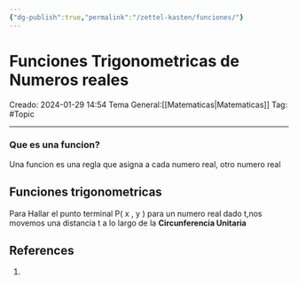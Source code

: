 ```yaml
---
{"dg-publish":true,"permalink":"/zettel-kasten/funciones/"}
---
```



# Funciones Trigonometricas de Numeros reales
Creado: 2024-01-29 14:54
Tema General:[[Matematicas\|Matematicas]]
Tag: #Topic


___
### Que es una funcion?

 Una funcion es una regla que asigna a cada numero real, otro numero real


## Funciones trigonometricas


<style> .container {font-family: sans-serif; text-align: center;} .button-wrapper button {z-index: 1;height: 40px; width: 100px; margin: 10px;padding: 5px;} .excalidraw .App-menu_top .buttonList { display: flex;} .excalidraw-wrapper { height: 800px; margin: 50px; position: relative;} :root[dir="ltr"] .excalidraw .layer-ui__wrapper .zen-mode-transition.App-menu_bottom--transition-left {transform: none;} </style><script src="https://cdn.jsdelivr.net/npm/react@17/umd/react.production.min.js"></script><script src="https://cdn.jsdelivr.net/npm/react-dom@17/umd/react-dom.production.min.js"></script><script type="text/javascript" src="https://cdn.jsdelivr.net/npm/@excalidraw/excalidraw@0/dist/excalidraw.production.min.js"></script><div id="Dibujo_Plano_Cartesianoexcalidraw.md1"></div><script>(function(){const InitialData={"type":"excalidraw","version":2,"source":"https://github.com/zsviczian/obsidian-excalidraw-plugin/releases/tag/1.9.24","elements":[{"type":"line","version":96,"versionNonce":222935666,"isDeleted":false,"id":"hQ-iH6MQ6k-PFwEZC4Xjh","fillStyle":"hachure","strokeWidth":1,"strokeStyle":"solid","roughness":1,"opacity":100,"angle":0,"x":-3.7370872497558594,"y":-188.65048217773438,"strokeColor":"#1e1e1e","backgroundColor":"transparent","width":2.19085693359375,"height":425.0327453613281,"seed":309581554,"groupIds":[],"frameId":null,"roundness":{"type":2},"boundElements":[],"updated":1706558292602,"link":null,"locked":false,"startBinding":null,"endBinding":null,"lastCommittedPoint":null,"startArrowhead":null,"endArrowhead":null,"points":[[0,0],[2.19085693359375,425.0327453613281]]},{"type":"line","version":121,"versionNonce":286973358,"isDeleted":false,"id":"6o_WyrWUwCzXMyQNx8g36","fillStyle":"hachure","strokeWidth":1,"strokeStyle":"solid","roughness":1,"opacity":100,"angle":0,"x":-216.9837303161621,"y":23.13555908203125,"strokeColor":"#1e1e1e","backgroundColor":"transparent","width":441.0992431640625,"height":2.190887451171875,"seed":287542318,"groupIds":[],"frameId":null,"roundness":{"type":2},"boundElements":[],"updated":1706558292602,"link":null,"locked":false,"startBinding":null,"endBinding":null,"lastCommittedPoint":null,"startArrowhead":null,"endArrowhead":null,"points":[[0,0],[441.0992431640625,2.190887451171875]]},{"type":"ellipse","version":163,"versionNonce":1699905198,"isDeleted":false,"id":"nAAZr0stSxpAcgJP0Dvyd","fillStyle":"hachure","strokeWidth":1,"strokeStyle":"solid","roughness":1,"opacity":100,"angle":0,"x":-127.15725326538086,"y":-112.69964599609375,"strokeColor":"#1e1e1e","backgroundColor":"transparent","width":257.064453125,"height":267.28863525390625,"seed":888096242,"groupIds":[],"frameId":null,"roundness":{"type":2},"boundElements":[],"updated":1706558297317,"link":null,"locked":false},{"type":"freedraw","version":45,"versionNonce":2094489134,"isDeleted":false,"id":"1d9Jg3kHmDn0g92foG3H0","fillStyle":"hachure","strokeWidth":0.5,"strokeStyle":"solid","roughness":1,"opacity":100,"angle":0,"x":129.90719985961914,"y":19.48406982421875,"strokeColor":"#1e1e1e","backgroundColor":"transparent","width":4.38177490234375,"height":17.527130126953125,"seed":1314186930,"groupIds":[],"frameId":null,"roundness":null,"boundElements":[],"updated":1706558301846,"link":null,"locked":false,"points":[[0,0],[0,2.190887451171875],[-0.73028564453125,2.92120361328125],[-1.4605712890625,4.381805419921875],[-1.4605712890625,5.842376708984375],[-1.4605712890625,7.302978515625],[-1.4605712890625,9.493865966796875],[-1.4605712890625,10.9544677734375],[-1.4605712890625,11.68475341796875],[-1.4605712890625,12.415069580078125],[-1.4605712890625,13.145355224609375],[-1.4605712890625,13.875640869140625],[-0.73028564453125,13.145355224609375],[-0.73028564453125,11.68475341796875],[-0.73028564453125,10.224151611328125],[0,8.03326416015625],[0.73028564453125,5.112091064453125],[0.73028564453125,4.381805419921875],[0.73028564453125,2.92120361328125],[0.73028564453125,2.190887451171875],[0.73028564453125,0.730316162109375],[0.73028564453125,0],[0.73028564453125,-0.73028564453125],[0.73028564453125,0],[0.73028564453125,2.190887451171875],[0.73028564453125,3.6514892578125],[0.73028564453125,6.57269287109375],[0.73028564453125,9.493865966796875],[0.73028564453125,10.9544677734375],[0.73028564453125,12.415069580078125],[0.73028564453125,14.60595703125],[0.73028564453125,16.0665283203125],[0.73028564453125,16.796844482421875],[1.46063232421875,16.796844482421875],[2.19091796875,14.60595703125],[2.19091796875,12.415069580078125],[2.92120361328125,10.224151611328125],[2.92120361328125,8.03326416015625],[2.92120361328125,4.381805419921875],[2.92120361328125,2.190887451171875],[2.92120361328125,0.730316162109375],[2.92120361328125,0],[0,0]],"lastCommittedPoint":null,"simulatePressure":true,"pressures":[]},{"type":"freedraw","version":34,"versionNonce":883946158,"isDeleted":false,"id":"m18o8DD_yCeYz9Cu3o0oX","fillStyle":"hachure","strokeWidth":0.5,"strokeStyle":"solid","roughness":1,"opacity":100,"angle":0,"x":-13.23092269897461,"y":-115.62081909179688,"strokeColor":"#1e1e1e","backgroundColor":"transparent","width":17.527099609375,"height":4.381805419921875,"seed":938745202,"groupIds":[],"frameId":null,"roundness":null,"boundElements":[],"updated":1706558302864,"link":null,"locked":false,"points":[[0,0],[0,0.730316162109375],[0.73028564453125,0.730316162109375],[2.19085693359375,0.730316162109375],[3.6514892578125,0.730316162109375],[4.38177490234375,0.730316162109375],[6.5726318359375,1.460601806640625],[9.49383544921875,1.460601806640625],[11.6846923828125,1.460601806640625],[13.8756103515625,2.190887451171875],[16.0665283203125,2.190887451171875],[16.79681396484375,2.190887451171875],[17.527099609375,2.92120361328125],[16.0665283203125,3.6514892578125],[14.60595703125,3.6514892578125],[13.14532470703125,3.6514892578125],[10.9544677734375,4.381805419921875],[9.49383544921875,4.381805419921875],[5.84234619140625,4.381805419921875],[5.112060546875,4.381805419921875],[3.6514892578125,4.381805419921875],[2.921142578125,4.381805419921875],[1.4605712890625,4.381805419921875],[2.19085693359375,3.6514892578125],[3.6514892578125,3.6514892578125],[6.5726318359375,3.6514892578125],[9.49383544921875,3.6514892578125],[10.22412109375,3.6514892578125],[13.8756103515625,3.6514892578125],[15.336181640625,3.6514892578125],[16.0665283203125,3.6514892578125],[16.79681396484375,3.6514892578125],[16.79681396484375,3.6514892578125]],"lastCommittedPoint":null,"simulatePressure":true,"pressures":[]},{"type":"freedraw","version":39,"versionNonce":2133797486,"isDeleted":false,"id":"DVruZyKOeeRo9rO2HP62z","fillStyle":"hachure","strokeWidth":0.5,"strokeStyle":"solid","roughness":1,"opacity":100,"angle":0,"x":-128.61782455444336,"y":18.02349853515625,"strokeColor":"#1e1e1e","backgroundColor":"transparent","width":5.112060546875,"height":16.79681396484375,"seed":546480370,"groupIds":[],"frameId":null,"roundness":null,"boundElements":[],"updated":1706558304207,"link":null,"locked":false,"points":[[0,0],[0,1.4605712890625],[0,2.190887451171875],[0,5.112060546875],[0,5.842376708984375],[0,7.302947998046875],[0,8.7635498046875],[0,10.954437255859375],[0,12.4150390625],[0,13.14532470703125],[0,13.875640869140625],[0,12.4150390625],[0.73028564453125,10.954437255859375],[0.73028564453125,9.49383544921875],[0.73028564453125,8.03326416015625],[0.73028564453125,2.921173095703125],[0.73028564453125,2.190887451171875],[0.73028564453125,-0.730316162109375],[0.73028564453125,-1.460601806640625],[0.73028564453125,-2.190887451171875],[0.73028564453125,-1.460601806640625],[0.73028564453125,0.73028564453125],[0.73028564453125,3.651458740234375],[1.4605712890625,7.302947998046875],[2.19091796875,10.224151611328125],[2.19091796875,11.684722900390625],[4.38177490234375,14.605926513671875],[5.112060546875,13.875640869140625],[5.112060546875,12.4150390625],[5.112060546875,10.224151611328125],[5.112060546875,6.572662353515625],[5.112060546875,2.921173095703125],[5.112060546875,2.190887451171875],[5.112060546875,-0.730316162109375],[5.112060546875,-1.460601806640625],[5.112060546875,-2.190887451171875],[0,0]],"lastCommittedPoint":null,"simulatePressure":true,"pressures":[]},{"type":"freedraw","version":39,"versionNonce":1354734126,"isDeleted":false,"id":"D0wz6ejQ90JsRjs4EYYIi","fillStyle":"hachure","strokeWidth":0.5,"strokeStyle":"solid","roughness":1,"opacity":100,"angle":0,"x":-11.77035140991211,"y":154.5889892578125,"strokeColor":"#1e1e1e","backgroundColor":"transparent","width":14.60595703125,"height":3.65142822265625,"seed":1332034866,"groupIds":[],"frameId":null,"roundness":null,"boundElements":[],"updated":1706558305242,"link":null,"locked":false,"points":[[0,0],[1.4605712890625,0],[2.92120361328125,0],[3.6514892578125,0],[4.38177490234375,0],[5.112060546875,0],[5.8424072265625,0],[8.03326416015625,0],[10.22412109375,-0.73028564453125],[11.68475341796875,-0.73028564453125],[13.1453857421875,-0.73028564453125],[13.8756103515625,-0.73028564453125],[13.1453857421875,-0.73028564453125],[10.9544677734375,-0.73028564453125],[8.7635498046875,-0.73028564453125],[7.302978515625,-0.73028564453125],[5.8424072265625,-0.73028564453125],[4.38177490234375,-0.73028564453125],[3.6514892578125,-0.73028564453125],[2.92120361328125,-0.73028564453125],[2.92120361328125,0],[4.38177490234375,0],[6.57269287109375,0],[8.03326416015625,0],[9.493896484375,0],[11.68475341796875,0],[12.4150390625,0],[13.8756103515625,0],[14.60595703125,0],[14.60595703125,0.73028564453125],[13.1453857421875,0.73028564453125],[12.4150390625,0.73028564453125],[10.9544677734375,0.73028564453125],[8.7635498046875,1.46063232421875],[8.03326416015625,2.19085693359375],[7.302978515625,2.921142578125],[0,0]],"lastCommittedPoint":null,"simulatePressure":true,"pressures":[]},{"type":"freedraw","version":30,"versionNonce":569406894,"isDeleted":false,"id":"JRoP5a6BVHwepBjaulqxH","fillStyle":"hachure","strokeWidth":0.5,"strokeStyle":"solid","roughness":1,"opacity":100,"angle":0,"x":135.74960708618164,"y":42.123291015625,"strokeColor":"#1e1e1e","backgroundColor":"transparent","width":7.30291748046875,"height":16.79681396484375,"seed":384639346,"groupIds":[],"frameId":null,"roundness":null,"boundElements":[],"updated":1706558306477,"link":null,"locked":false,"points":[[0,0],[0,0.73028564453125],[0,1.4605712890625],[0,2.190887451171875],[0.73028564453125,2.190887451171875],[1.4605712890625,2.190887451171875],[2.921142578125,2.190887451171875],[3.6514892578125,2.190887451171875],[4.38177490234375,1.4605712890625],[5.112060546875,1.4605712890625],[5.112060546875,0.73028564453125],[5.112060546875,0],[5.84234619140625,-1.460601806640625],[5.84234619140625,-2.190887451171875],[5.84234619140625,-2.92120361328125],[5.84234619140625,-3.6514892578125],[5.84234619140625,-2.92120361328125],[5.84234619140625,-2.190887451171875],[5.84234619140625,-0.730316162109375],[5.84234619140625,0.73028564453125],[5.84234619140625,1.4605712890625],[5.84234619140625,2.921173095703125],[5.84234619140625,4.38177490234375],[6.5726318359375,8.03326416015625],[6.5726318359375,9.49383544921875],[7.30291748046875,10.224151611328125],[7.30291748046875,12.4150390625],[7.30291748046875,13.14532470703125],[7.30291748046875,13.14532470703125]],"lastCommittedPoint":null,"simulatePressure":true,"pressures":[]},{"type":"freedraw","version":14,"versionNonce":826494254,"isDeleted":false,"id":"zH-T-URpwMIg2CVQ64Q1_","fillStyle":"hachure","strokeWidth":0.5,"strokeStyle":"solid","roughness":1,"opacity":100,"angle":0,"x":135.01926040649414,"y":54.538330078125,"strokeColor":"#1e1e1e","backgroundColor":"transparent","width":16.796875,"height":3.6514892578125,"seed":1638018546,"groupIds":[],"frameId":null,"roundness":null,"boundElements":[],"updated":1706558306754,"link":null,"locked":false,"points":[[0,0],[0.7303466796875,0],[2.19091796875,0],[4.3818359375,0],[5.8424072265625,0],[8.03326416015625,0],[9.493896484375,-0.730316162109375],[13.1453857421875,-1.460601806640625],[15.33624267578125,-2.190887451171875],[15.33624267578125,-2.92120361328125],[16.796875,-2.92120361328125],[16.796875,-3.6514892578125],[16.796875,-3.6514892578125]],"lastCommittedPoint":null,"simulatePressure":true,"pressures":[]},{"type":"freedraw","version":14,"versionNonce":891225262,"isDeleted":false,"id":"4sDBHrF3S_eHqJeUu_anE","fillStyle":"hachure","strokeWidth":0.5,"strokeStyle":"solid","roughness":1,"opacity":100,"angle":0,"x":-20.53390121459961,"y":-132.41763305664062,"strokeColor":"#1e1e1e","backgroundColor":"transparent","width":2.19085693359375,"height":12.4150390625,"seed":675970674,"groupIds":[],"frameId":null,"roundness":null,"boundElements":[],"updated":1706558308214,"link":null,"locked":false,"points":[[0,0],[0,2.190887451171875],[0.73028564453125,2.92120361328125],[1.4605712890625,5.112060546875],[1.4605712890625,7.302947998046875],[1.4605712890625,8.7635498046875],[1.4605712890625,10.22418212890625],[1.4605712890625,10.954437255859375],[1.4605712890625,11.68475341796875],[1.4605712890625,12.4150390625],[2.19085693359375,11.68475341796875],[2.19085693359375,10.22418212890625],[2.19085693359375,10.22418212890625]],"lastCommittedPoint":null,"simulatePressure":true,"pressures":[]},{"type":"freedraw","version":36,"versionNonce":1046480302,"isDeleted":false,"id":"VvqD8xgbIX2uz-Tc7YiQC","fillStyle":"hachure","strokeWidth":0.5,"strokeStyle":"solid","roughness":1,"opacity":100,"angle":0,"x":-26.37630844116211,"y":-130.95703125,"strokeColor":"#1e1e1e","backgroundColor":"transparent","width":18.2574462890625,"height":16.79681396484375,"seed":1883500274,"groupIds":[],"frameId":null,"roundness":null,"boundElements":[],"updated":1706558309166,"link":null,"locked":false,"points":[[0,0],[0,-0.730316162109375],[0.73028564453125,-1.460601806640625],[1.46063232421875,-2.190887451171875],[2.19097900390625,-2.190887451171875],[2.92120361328125,-2.92120361328125],[3.6514892578125,-4.381805419921875],[4.38177490234375,-5.112091064453125],[5.11212158203125,-5.842376708984375],[5.11212158203125,-5.112091064453125],[5.11212158203125,-3.6514892578125],[5.11212158203125,-1.460601806640625],[5.11212158203125,0.73028564453125],[5.8424072265625,0.73028564453125],[5.8424072265625,2.190887451171875],[6.57269287109375,3.651458740234375],[7.302978515625,5.84234619140625],[7.302978515625,7.302947998046875],[7.302978515625,8.033233642578125],[7.302978515625,8.763580322265625],[7.302978515625,9.49383544921875],[7.302978515625,10.224151611328125],[7.302978515625,10.954437255859375],[8.03326416015625,10.954437255859375],[8.7635498046875,10.954437255859375],[9.493896484375,10.954437255859375],[10.22418212890625,10.224151611328125],[10.9544677734375,10.224151611328125],[12.4150390625,8.763580322265625],[13.87567138671875,8.033233642578125],[16.0665283203125,8.033233642578125],[16.796875,8.033233642578125],[17.52716064453125,7.302947998046875],[18.2574462890625,7.302947998046875],[18.2574462890625,7.302947998046875]],"lastCommittedPoint":null,"simulatePressure":true,"pressures":[]},{"type":"freedraw","version":12,"versionNonce":1482993838,"isDeleted":false,"id":"ASkmpDWShGjeFrR7TxZKE","fillStyle":"hachure","strokeWidth":0.5,"strokeStyle":"solid","roughness":1,"opacity":100,"angle":0,"x":-157.09939193725586,"y":12.911407470703125,"strokeColor":"#1e1e1e","backgroundColor":"transparent","width":9.49383544921875,"height":1.460601806640625,"seed":235249138,"groupIds":[],"frameId":null,"roundness":null,"boundElements":[],"updated":1706558310112,"link":null,"locked":false,"points":[[0,0],[0.73028564453125,0],[2.921142578125,0],[4.38177490234375,0],[5.84234619140625,0],[7.302978515625,0],[8.03326416015625,0],[8.76361083984375,0],[9.49383544921875,-0.73028564453125],[9.49383544921875,-1.460601806640625],[9.49383544921875,-1.460601806640625]],"lastCommittedPoint":null,"simulatePressure":true,"pressures":[]},{"type":"freedraw","version":36,"versionNonce":96448942,"isDeleted":false,"id":"4J6FshDWPwDARTPirHz28","fillStyle":"hachure","strokeWidth":0.5,"strokeStyle":"solid","roughness":1,"opacity":100,"angle":0,"x":-142.4934959411621,"y":0.496368408203125,"strokeColor":"#1e1e1e","backgroundColor":"transparent","width":8.76361083984375,"height":24.09979248046875,"seed":2113700594,"groupIds":[],"frameId":null,"roundness":null,"boundElements":[],"updated":1706558310592,"link":null,"locked":false,"points":[[0,0],[0.7303466796875,0],[1.46063232421875,0],[2.19091796875,0],[3.6514892578125,0],[4.38177490234375,0],[5.8424072265625,0],[6.57269287109375,0],[7.302978515625,-0.73028564453125],[8.03326416015625,-1.460601806640625],[8.03326416015625,-2.190887451171875],[8.76361083984375,-3.6514892578125],[8.76361083984375,-4.38177490234375],[8.76361083984375,-2.92120361328125],[8.76361083984375,-1.460601806640625],[8.76361083984375,0.73028564453125],[8.03326416015625,2.190887451171875],[8.03326416015625,5.112060546875],[7.302978515625,8.03326416015625],[7.302978515625,10.224151611328125],[7.302978515625,11.68475341796875],[7.302978515625,14.605926513671875],[7.302978515625,16.79681396484375],[7.302978515625,18.257415771484375],[7.302978515625,18.987701416015625],[7.302978515625,19.718017578125],[6.57269287109375,19.718017578125],[5.8424072265625,19.718017578125],[5.11212158203125,18.987701416015625],[3.6514892578125,18.987701416015625],[2.92120361328125,17.527130126953125],[2.19091796875,17.527130126953125],[1.46063232421875,16.79681396484375],[0.7303466796875,16.79681396484375],[0.7303466796875,16.79681396484375]],"lastCommittedPoint":null,"simulatePressure":true,"pressures":[]},{"type":"freedraw","version":14,"versionNonce":1417251118,"isDeleted":false,"id":"B5ht7QKkW_xGmrnt0IqIg","fillStyle":"hachure","strokeWidth":0.5,"strokeStyle":"solid","roughness":1,"opacity":100,"angle":0,"x":-142.4934959411621,"y":16.562896728515625,"strokeColor":"#1e1e1e","backgroundColor":"transparent","width":16.06658935546875,"height":0.73028564453125,"seed":495202802,"groupIds":[],"frameId":null,"roundness":null,"boundElements":[],"updated":1706558310723,"link":null,"locked":false,"points":[[0,0],[0.7303466796875,0],[2.19091796875,0],[4.38177490234375,0],[5.8424072265625,0],[8.76361083984375,0],[9.493896484375,0],[10.9544677734375,0],[13.1453857421875,0],[13.87567138671875,0.73028564453125],[15.33624267578125,0.73028564453125],[16.06658935546875,0.73028564453125],[16.06658935546875,0.73028564453125]],"lastCommittedPoint":null,"simulatePressure":true,"pressures":[]},{"type":"freedraw","version":10,"versionNonce":809273262,"isDeleted":false,"id":"neQ8wbrUX36P3c9J7uG1q","fillStyle":"hachure","strokeWidth":0.5,"strokeStyle":"solid","roughness":1,"opacity":100,"angle":0,"x":-19.07332992553711,"y":175.03729248046875,"strokeColor":"#1e1e1e","backgroundColor":"transparent","width":10.9544677734375,"height":1.4605712890625,"seed":966099570,"groupIds":[],"frameId":null,"roundness":null,"boundElements":[],"updated":1706558311544,"link":null,"locked":false,"points":[[0,0],[2.19091796875,0],[3.6514892578125,0],[6.57269287109375,0],[7.302978515625,0],[10.22418212890625,0.73028564453125],[10.9544677734375,0.73028564453125],[10.9544677734375,1.4605712890625],[10.9544677734375,1.4605712890625]],"lastCommittedPoint":null,"simulatePressure":true,"pressures":[]},{"type":"freedraw","version":20,"versionNonce":1703814318,"isDeleted":false,"id":"nZ0ZjjHpmOeR_DD-BhAfe","fillStyle":"hachure","strokeWidth":0.5,"strokeStyle":"solid","roughness":1,"opacity":100,"angle":0,"x":-8.84914779663086,"y":169.92523193359375,"strokeColor":"#1e1e1e","backgroundColor":"transparent","width":5.112060546875,"height":13.87567138671875,"seed":1969650674,"groupIds":[],"frameId":null,"roundness":null,"boundElements":[],"updated":1706558312141,"link":null,"locked":false,"points":[[0,0],[0,-0.7303466796875],[0.73028564453125,-1.46063232421875],[1.4605712890625,-1.46063232421875],[2.19085693359375,-2.19091796875],[2.92120361328125,-2.921142578125],[2.92120361328125,-3.6514892578125],[3.6514892578125,-3.6514892578125],[3.6514892578125,-4.3818359375],[3.6514892578125,-2.921142578125],[3.6514892578125,-1.46063232421875],[3.6514892578125,0.73028564453125],[3.6514892578125,2.921142578125],[4.38177490234375,4.38177490234375],[4.38177490234375,6.5726318359375],[4.38177490234375,8.03326416015625],[4.38177490234375,8.7635498046875],[5.112060546875,9.49383544921875],[5.112060546875,9.49383544921875]],"lastCommittedPoint":null,"simulatePressure":true,"pressures":[]},{"type":"freedraw","version":12,"versionNonce":1547456430,"isDeleted":false,"id":"RnyBTsY3UbI69DT6Q6VOR","fillStyle":"hachure","strokeWidth":0.5,"strokeStyle":"solid","roughness":1,"opacity":100,"angle":0,"x":-10.30978012084961,"y":181.6099853515625,"strokeColor":"#1e1e1e","backgroundColor":"transparent","width":12.4150390625,"height":0.73028564453125,"seed":612028146,"groupIds":[],"frameId":null,"roundness":null,"boundElements":[],"updated":1706558312332,"link":null,"locked":false,"points":[[0,0],[0.7303466796875,0],[1.46063232421875,0],[2.92120361328125,0],[4.3818359375,0],[5.8424072265625,0],[8.0333251953125,0.73028564453125],[9.493896484375,0.73028564453125],[10.9544677734375,0.73028564453125],[12.4150390625,0.73028564453125],[12.4150390625,0.73028564453125]],"lastCommittedPoint":null,"simulatePressure":true,"pressures":[]},{"type":"freedraw","version":166,"versionNonce":357110962,"isDeleted":false,"id":"vETW5pdrWGwG0WEHsotGs","fillStyle":"hachure","strokeWidth":0.5,"strokeStyle":"solid","roughness":1,"opacity":100,"angle":0,"x":94.12265396118164,"y":-76.91510009765625,"strokeColor":"#e03131","backgroundColor":"transparent","width":7.302978515625,"height":14.60595703125,"seed":1274199086,"groupIds":[],"frameId":null,"roundness":null,"boundElements":[],"updated":1706558328899,"link":null,"locked":false,"points":[[0,0],[0,0.730316162109375],[0,1.460601806640625],[-0.73028564453125,1.460601806640625],[-0.73028564453125,2.19091796875],[-0.73028564453125,2.92120361328125],[-0.73028564453125,3.6514892578125],[-0.73028564453125,4.381805419921875],[-0.73028564453125,5.112091064453125],[0,5.112091064453125],[0,4.381805419921875],[0,2.92120361328125],[-0.73028564453125,2.19091796875],[-1.4605712890625,2.19091796875],[-2.921142578125,2.19091796875],[-2.921142578125,2.92120361328125],[-3.6514892578125,3.6514892578125],[-3.6514892578125,4.381805419921875],[-3.6514892578125,5.112091064453125],[-3.6514892578125,5.8424072265625],[-3.6514892578125,6.57269287109375],[-3.6514892578125,7.302978515625],[-2.921142578125,7.302978515625],[-2.19085693359375,7.302978515625],[-1.4605712890625,7.302978515625],[-0.73028564453125,7.302978515625],[-0.73028564453125,5.8424072265625],[-0.73028564453125,4.381805419921875],[-0.73028564453125,3.6514892578125],[-0.73028564453125,2.92120361328125],[-0.73028564453125,2.19091796875],[-1.4605712890625,2.19091796875],[-2.19085693359375,2.19091796875],[-2.921142578125,2.19091796875],[-3.6514892578125,2.19091796875],[-3.6514892578125,2.92120361328125],[-3.6514892578125,3.6514892578125],[-4.38177490234375,5.8424072265625],[-4.38177490234375,7.302978515625],[-4.38177490234375,8.03326416015625],[-4.38177490234375,9.493896484375],[-4.38177490234375,10.9544677734375],[-3.6514892578125,10.9544677734375],[-2.19085693359375,10.9544677734375],[-1.4605712890625,10.9544677734375],[-0.73028564453125,10.9544677734375],[-0.73028564453125,9.493896484375],[-0.73028564453125,8.763580322265625],[-0.73028564453125,7.302978515625],[-0.73028564453125,5.8424072265625],[-0.73028564453125,4.381805419921875],[-0.73028564453125,3.6514892578125],[-1.4605712890625,3.6514892578125],[-1.4605712890625,5.112091064453125],[-1.4605712890625,5.8424072265625],[-2.19085693359375,7.302978515625],[-2.19085693359375,8.03326416015625],[-2.19085693359375,8.763580322265625],[-2.19085693359375,9.493896484375],[-2.19085693359375,10.224151611328125],[-1.4605712890625,10.224151611328125],[-0.73028564453125,9.493896484375],[0,8.763580322265625],[0,8.03326416015625],[0,7.302978515625],[0,6.57269287109375],[0,5.8424072265625],[0,5.112091064453125],[0,4.381805419921875],[-1.4605712890625,3.6514892578125],[-2.19085693359375,3.6514892578125],[-2.921142578125,3.6514892578125],[-3.6514892578125,3.6514892578125],[-3.6514892578125,4.381805419921875],[-3.6514892578125,5.112091064453125],[-3.6514892578125,5.8424072265625],[-3.6514892578125,6.57269287109375],[-3.6514892578125,7.302978515625],[-3.6514892578125,8.763580322265625],[-2.19085693359375,8.763580322265625],[-1.4605712890625,8.763580322265625],[-0.73028564453125,8.763580322265625],[-0.73028564453125,8.03326416015625],[-0.73028564453125,7.302978515625],[-0.73028564453125,5.8424072265625],[-0.73028564453125,4.381805419921875],[-0.73028564453125,3.6514892578125],[-1.4605712890625,2.19091796875],[-2.19085693359375,2.19091796875],[-2.921142578125,2.19091796875],[-3.6514892578125,2.19091796875],[-4.38177490234375,3.6514892578125],[-4.38177490234375,4.381805419921875],[-4.38177490234375,5.8424072265625],[-4.38177490234375,7.302978515625],[-4.38177490234375,8.763580322265625],[-4.38177490234375,10.9544677734375],[-4.38177490234375,12.415069580078125],[-3.6514892578125,13.1453857421875],[-3.6514892578125,13.875640869140625],[-2.19085693359375,14.60595703125],[-0.73028564453125,14.60595703125],[-0.73028564453125,13.875640869140625],[0,13.1453857421875],[0,11.68475341796875],[0.73028564453125,9.493896484375],[0.73028564453125,8.03326416015625],[0.73028564453125,6.57269287109375],[0.73028564453125,5.8424072265625],[0.73028564453125,4.381805419921875],[0,4.381805419921875],[-0.73028564453125,4.381805419921875],[-1.4605712890625,4.381805419921875],[-2.19085693359375,4.381805419921875],[-3.6514892578125,5.112091064453125],[-3.6514892578125,5.8424072265625],[-3.6514892578125,7.302978515625],[-4.38177490234375,8.03326416015625],[-4.38177490234375,8.763580322265625],[-4.38177490234375,10.224151611328125],[-4.38177490234375,10.9544677734375],[-4.38177490234375,11.68475341796875],[-3.6514892578125,11.68475341796875],[-2.921142578125,12.415069580078125],[-2.19085693359375,12.415069580078125],[-1.4605712890625,12.415069580078125],[-0.73028564453125,12.415069580078125],[-0.73028564453125,11.68475341796875],[0,9.493896484375],[0.73028564453125,8.763580322265625],[0.73028564453125,8.03326416015625],[0.73028564453125,7.302978515625],[0.73028564453125,5.8424072265625],[0.73028564453125,4.381805419921875],[0.73028564453125,3.6514892578125],[0,2.92120361328125],[0,2.19091796875],[-0.73028564453125,2.19091796875],[-2.19085693359375,2.19091796875],[-2.921142578125,2.19091796875],[-3.6514892578125,2.19091796875],[-4.38177490234375,2.92120361328125],[-4.38177490234375,4.381805419921875],[-5.112060546875,5.112091064453125],[-5.112060546875,6.57269287109375],[-5.112060546875,8.763580322265625],[-5.112060546875,9.493896484375],[-4.38177490234375,10.9544677734375],[-3.6514892578125,11.68475341796875],[-2.19085693359375,12.415069580078125],[-0.73028564453125,12.415069580078125],[0.73028564453125,12.415069580078125],[1.46063232421875,11.68475341796875],[1.46063232421875,10.224151611328125],[1.46063232421875,9.493896484375],[2.19091796875,8.763580322265625],[2.19091796875,8.03326416015625],[2.19091796875,6.57269287109375],[2.19091796875,5.8424072265625],[2.19091796875,4.381805419921875],[1.46063232421875,4.381805419921875],[0.73028564453125,3.6514892578125],[0,3.6514892578125],[0,0]],"lastCommittedPoint":null,"simulatePressure":true,"pressures":[]},{"type":"freedraw","version":47,"versionNonce":2016073458,"isDeleted":false,"id":"T2tfDjqeQ-xL29JZ1ydHi","fillStyle":"hachure","strokeWidth":0.5,"strokeStyle":"solid","roughness":1,"opacity":100,"angle":0,"x":107.99832534790039,"y":-122.19345092773438,"strokeColor":"#e03131","backgroundColor":"transparent","width":12.4150390625,"height":28.4815673828125,"seed":1510353326,"groupIds":[],"frameId":null,"roundness":null,"boundElements":[],"updated":1706558337966,"link":null,"locked":false,"points":[[0,0],[0,2.921142578125],[0,3.651458740234375],[0,5.84234619140625],[0,11.684722900390625],[0.73028564453125,13.8756103515625],[0.73028564453125,17.527099609375],[0.73028564453125,19.717987060546875],[0.73028564453125,21.178558349609375],[0.73028564453125,22.63916015625],[0.73028564453125,19.717987060546875],[0.73028564453125,17.527099609375],[0.73028564453125,14.605926513671875],[0.73028564453125,10.954437255859375],[0.73028564453125,7.302947998046875],[0.73028564453125,2.921142578125],[0.73028564453125,0],[0.73028564453125,-1.46063232421875],[0.73028564453125,-4.381805419921875],[0.73028564453125,-5.11212158203125],[0.73028564453125,-5.8424072265625],[1.4605712890625,-5.8424072265625],[2.19085693359375,-5.8424072265625],[3.6514892578125,-5.8424072265625],[5.84234619140625,-5.8424072265625],[8.03326416015625,-4.381805419921875],[9.49383544921875,-2.921234130859375],[10.95440673828125,-2.19091796875],[11.68475341796875,-1.46063232421875],[12.4150390625,0],[12.4150390625,1.4605712890625],[12.4150390625,2.921142578125],[12.4150390625,3.651458740234375],[12.4150390625,5.112030029296875],[11.68475341796875,5.112030029296875],[10.22412109375,5.84234619140625],[9.49383544921875,6.5726318359375],[8.03326416015625,6.5726318359375],[7.302978515625,6.5726318359375],[5.84234619140625,6.5726318359375],[4.38177490234375,6.5726318359375],[4.38177490234375,5.84234619140625],[3.6514892578125,5.84234619140625],[2.921142578125,5.112030029296875],[0,0]],"lastCommittedPoint":null,"simulatePressure":true,"pressures":[]},{"type":"freedraw","version":28,"versionNonce":524621810,"isDeleted":false,"id":"9FA0ejc18LD6wSizaf_BP","fillStyle":"hachure","strokeWidth":0.5,"strokeStyle":"solid","roughness":1,"opacity":100,"angle":0,"x":132.8284034729004,"y":-122.19345092773438,"strokeColor":"#e03131","backgroundColor":"transparent","width":12.4150390625,"height":22.63916015625,"seed":1888645998,"groupIds":[],"frameId":null,"roundness":null,"boundElements":[],"updated":1706558338421,"link":null,"locked":false,"points":[[0,0],[-0.73028564453125,0],[-1.4605712890625,0],[-2.19091796875,0],[-2.92120361328125,1.4605712890625],[-4.38177490234375,2.921142578125],[-4.38177490234375,5.112030029296875],[-5.8424072265625,6.5726318359375],[-5.8424072265625,8.033233642578125],[-6.57269287109375,9.49383544921875],[-6.57269287109375,10.954437255859375],[-6.57269287109375,12.415008544921875],[-6.57269287109375,14.605926513671875],[-6.57269287109375,16.796783447265625],[-5.112060546875,18.9876708984375],[-5.112060546875,19.717987060546875],[-4.38177490234375,21.178558349609375],[-2.19091796875,22.63916015625],[-1.4605712890625,22.63916015625],[-0.73028564453125,22.63916015625],[0.73028564453125,22.63916015625],[2.19085693359375,22.63916015625],[3.6514892578125,21.90887451171875],[4.38177490234375,20.448272705078125],[5.84234619140625,18.257415771484375],[5.84234619140625,16.796783447265625],[5.84234619140625,16.796783447265625]],"lastCommittedPoint":null,"simulatePressure":true,"pressures":[]},{"type":"freedraw","version":19,"versionNonce":2083676466,"isDeleted":false,"id":"wo67Ovr8XeieZtQ-9d_sV","fillStyle":"hachure","strokeWidth":0.5,"strokeStyle":"solid","roughness":1,"opacity":100,"angle":0,"x":145.97372817993164,"y":-118.5419921875,"strokeColor":"#e03131","backgroundColor":"transparent","width":8.7635498046875,"height":11.684722900390625,"seed":207020654,"groupIds":[],"frameId":null,"roundness":null,"boundElements":[],"updated":1706558338741,"link":null,"locked":false,"points":[[0,0],[0,1.4605712890625],[0,2.190887451171875],[0,3.6514892578125],[0,5.842376708984375],[1.46063232421875,8.03326416015625],[1.46063232421875,8.7635498046875],[2.92120361328125,10.224151611328125],[2.92120361328125,10.9544677734375],[3.6514892578125,11.684722900390625],[4.38177490234375,11.684722900390625],[5.112060546875,11.684722900390625],[6.57269287109375,11.684722900390625],[7.302978515625,11.684722900390625],[8.03326416015625,10.9544677734375],[8.7635498046875,9.49383544921875],[8.7635498046875,7.302978515625],[8.7635498046875,7.302978515625]],"lastCommittedPoint":null,"simulatePressure":true,"pressures":[]},{"type":"freedraw","version":18,"versionNonce":906270898,"isDeleted":false,"id":"sC2wDiBiFeNzrS0_NyrZu","fillStyle":"hachure","strokeWidth":0.5,"strokeStyle":"solid","roughness":1,"opacity":100,"angle":0,"x":157.6584815979004,"y":-116.35110473632812,"strokeColor":"#e03131","backgroundColor":"transparent","width":13.8756103515625,"height":11.68475341796875,"seed":167933230,"groupIds":[],"frameId":null,"roundness":null,"boundElements":[],"updated":1706558338914,"link":null,"locked":false,"points":[[0,0],[-1.4605712890625,0],[-1.4605712890625,0.73028564453125],[-2.19085693359375,0.73028564453125],[-3.6514892578125,1.460601806640625],[-5.84234619140625,2.921173095703125],[-8.03326416015625,3.6514892578125],[-8.7635498046875,4.38177490234375],[-10.22412109375,5.112091064453125],[-10.9544677734375,5.842376708984375],[-12.4150390625,7.302947998046875],[-13.14532470703125,8.03326416015625],[-13.14532470703125,9.49383544921875],[-13.8756103515625,10.224151611328125],[-13.8756103515625,10.954437255859375],[-13.8756103515625,11.68475341796875],[-13.8756103515625,11.68475341796875]],"lastCommittedPoint":null,"simulatePressure":true,"pressures":[]},{"type":"freedraw","version":10,"versionNonce":26919474,"isDeleted":false,"id":"6_apsex8rPkvEWrCciMom","fillStyle":"hachure","strokeWidth":0.5,"strokeStyle":"solid","roughness":1,"opacity":100,"angle":0,"x":168.6129493713379,"y":-106.85726928710938,"strokeColor":"#e03131","backgroundColor":"transparent","width":2.92120361328125,"height":8.763580322265625,"seed":712861102,"groupIds":[],"frameId":null,"roundness":null,"boundElements":[],"updated":1706558339289,"link":null,"locked":false,"points":[[0,0],[0.73028564453125,2.19091796875],[0.73028564453125,3.6514892578125],[0,4.381805419921875],[-1.46063232421875,6.57269287109375],[-2.19091796875,7.302978515625],[-2.19091796875,8.03326416015625],[-2.19091796875,8.763580322265625],[-2.19091796875,8.763580322265625]],"lastCommittedPoint":null,"simulatePressure":true,"pressures":[]},{"type":"freedraw","version":16,"versionNonce":1136074290,"isDeleted":false,"id":"b15Twr9xgLLLBzZHD1wod","fillStyle":"hachure","strokeWidth":0.5,"strokeStyle":"solid","roughness":1,"opacity":100,"angle":0,"x":177.3764991760254,"y":-118.5419921875,"strokeColor":"#e03131","backgroundColor":"transparent","width":8.03326416015625,"height":8.03326416015625,"seed":594461742,"groupIds":[],"frameId":null,"roundness":null,"boundElements":[],"updated":1706558339686,"link":null,"locked":false,"points":[[0,0],[0.73028564453125,0],[1.4605712890625,1.4605712890625],[2.19091796875,2.921173095703125],[2.92120361328125,3.6514892578125],[3.6514892578125,5.112060546875],[4.38177490234375,5.842376708984375],[5.112060546875,6.572662353515625],[5.84234619140625,6.572662353515625],[5.84234619140625,7.302978515625],[6.57269287109375,7.302978515625],[6.57269287109375,8.03326416015625],[7.302978515625,8.03326416015625],[8.03326416015625,8.03326416015625],[8.03326416015625,8.03326416015625]],"lastCommittedPoint":null,"simulatePressure":true,"pressures":[]},{"type":"freedraw","version":14,"versionNonce":2022309554,"isDeleted":false,"id":"qC4misFKRqKwJpsK5C57b","fillStyle":"hachure","strokeWidth":0.5,"strokeStyle":"solid","roughness":1,"opacity":100,"angle":0,"x":190.52182388305664,"y":-116.35110473632812,"strokeColor":"#e03131","backgroundColor":"transparent","width":5.112060546875,"height":13.875640869140625,"seed":172599342,"groupIds":[],"frameId":null,"roundness":null,"boundElements":[],"updated":1706558339910,"link":null,"locked":false,"points":[[0,0],[0,0.73028564453125],[0,2.190887451171875],[-0.73028564453125,4.38177490234375],[-1.4605712890625,5.112091064453125],[-2.921142578125,7.302947998046875],[-2.921142578125,8.03326416015625],[-3.6514892578125,9.49383544921875],[-4.38177490234375,10.954437255859375],[-4.38177490234375,11.68475341796875],[-4.38177490234375,13.14532470703125],[-5.112060546875,13.875640869140625],[-5.112060546875,13.875640869140625]],"lastCommittedPoint":null,"simulatePressure":true,"pressures":[]},{"type":"freedraw","version":23,"versionNonce":903984882,"isDeleted":false,"id":"M1FZKVF8avAkpU91_mYuC","fillStyle":"hachure","strokeWidth":0.5,"strokeStyle":"solid","roughness":1,"opacity":100,"angle":0,"x":198.5550880432129,"y":-123.65408325195312,"strokeColor":"#e03131","backgroundColor":"transparent","width":8.03326416015625,"height":22.639190673828125,"seed":777658286,"groupIds":[],"frameId":null,"roundness":null,"boundElements":[],"updated":1706558340270,"link":null,"locked":false,"points":[[0,0],[0.73028564453125,0],[1.46063232421875,0],[2.19091796875,0],[2.92120361328125,0.73028564453125],[3.6514892578125,1.46063232421875],[5.11212158203125,2.92120361328125],[5.8424072265625,4.38177490234375],[6.57269287109375,6.572662353515625],[6.57269287109375,8.03326416015625],[6.57269287109375,9.493865966796875],[6.57269287109375,10.224151611328125],[6.57269287109375,11.68475341796875],[6.57269287109375,13.875640869140625],[6.57269287109375,15.33624267578125],[6.57269287109375,16.066558837890625],[5.11212158203125,17.527130126953125],[2.92120361328125,18.98773193359375],[0.73028564453125,21.178619384765625],[-0.73028564453125,22.639190673828125],[-1.4605712890625,22.639190673828125],[-1.4605712890625,22.639190673828125]],"lastCommittedPoint":null,"simulatePressure":true,"pressures":[]},{"id":"aOHAr8r2kJbQKURJ9nzNt","type":"freedraw","x":144.13048908350459,"y":16.884959925739565,"width":28.708243534482676,"height":82.09542110048491,"angle":0,"strokeColor":"#1971c2","backgroundColor":"transparent","fillStyle":"hachure","strokeWidth":0.5,"strokeStyle":"solid","roughness":1,"opacity":100,"groupIds":[],"frameId":null,"roundness":null,"seed":1037963246,"version":92,"versionNonce":1043829618,"isDeleted":false,"boundElements":null,"updated":1706558507834,"link":null,"locked":false,"points":[[0,0],[0,-0.5036663186961334],[0,-1.0073115907866566],[0.5036031788793025,-2.0146231815732847],[0.5036031788793025,-3.021913725754331],[0.5036031788793025,-4.532870588631482],[0.5036031788793025,-5.54018217941811],[0.5036031788793025,-7.051139042295262],[1.0072905441809326,-8.058450633081918],[1.0072905441809326,-9.56940749595907],[1.0072905441809326,-10.576719086745697],[1.0072905441809326,-12.591321221713372],[1.0072905441809326,-14.605944403286657],[1.0072905441809326,-15.613234947467674],[1.0072905441809326,-16.62054653825433],[1.0072905441809326,-17.62785812904096],[1.0072905441809326,-18.635169719827587],[1.0072905441809326,-20.14612658270474],[1.0072905441809326,-21.65708344558189],[1.0072905441809326,-24.175351899245697],[1.0072905441809326,-25.182642443426744],[1.0072905441809326,-26.189954034213372],[1.0072905441809326,-27.19724457839439],[0.5036031788793025,-29.211867759967674],[0.5036031788793025,-31.22649094154096],[0,-32.23378148572198],[-0.5036873653017437,-33.74475939520474],[-0.5036873653017437,-35.25571625808189],[-1.0072905441810462,-36.76667312095907],[-1.51097790948279,-37.77396366514009],[-1.51097790948279,-38.27762998383622],[-1.51097790948279,-40.292232118803895],[-2.01462318157337,-40.7958984375],[-2.518310546875,-42.810500572467674],[-3.02195581896558,-43.8178121632543],[-3.02195581896558,-44.82510270743535],[-3.02195581896558,-45.32876902613148],[-3.5255169046337187,-46.83972588900863],[-3.5255169046337187,-47.84703747979526],[-4.029246363146626,-49.35799434267241],[-4.5328916352370925,-50.36530593345907],[-4.5328916352370925,-51.37259647764009],[-5.540224272629416,-52.88355334051724],[-5.540224272629416,-53.890864931303895],[-6.547514816810349,-54.89815547548491],[-6.547514816810349,-55.401821794181046],[-7.554805360991395,-56.9127786570582],[-8.058492726293139,-57.920090247844826],[-8.058492726293139,-58.42373551993535],[-8.562053811961277,-59.43104711072198],[-9.065783270474185,-59.9346923828125],[-9.065783270474185,-60.43835870150863],[-10.073073814655231,-61.44567029229526],[-10.073073814655231,-62.45296083647631],[-10.576719086745697,-62.95662715517241],[-11.080322265625,-63.96391769935346],[-11.584051724138021,-64.97120824353448],[-12.591342268319067,-65.97854088092672],[-12.591342268319067,-66.48218615301724],[-13.094987540409534,-66.98585247171337],[-14.102320177801744,-67.99314301589439],[-14.605965449892324,-68.49680933459052],[-15.10961072198279,-69.00045460668105],[-16.62058863146558,-70.00774515086206],[-17.124233903556046,-70.5114114695582],[-17.627879175646626,-71.51872306034483],[-18.131524447737092,-71.51872306034483],[-19.138857085129303,-72.52601360452587],[-19.642502357219882,-72.52601360452587],[-20.14614762931035,-73.02967992322198],[-20.64979290140093,-73.5333251953125],[-21.15339608028023,-74.03699151400863],[-21.657083445581975,-74.03699151400863],[-21.657083445581975,-74.54063678609913],[-22.16077081088372,-75.04428205818965],[-22.664416082974185,-75.54794837688578],[-22.664416082974185,-76.05159364897628],[-23.671664533944067,-76.5552389210668],[-24.175351899245697,-77.56252946524785],[-25.18268453663802,-77.56252946524785],[-25.18268453663802,-78.06621683054956],[-25.686329808728487,-78.56986210264009],[-26.18993298760779,-79.07350737473061],[-26.693620352909534,-79.57717369342672],[-26.693620352909534,-80.08079791891163],[-27.197265625000057,-80.08079791891163],[-27.197265625000057,-80.58446423760776],[-27.197265625000057,-81.08813055630387],[-27.700952990301744,-81.59177582839439],[-27.700952990301744,-82.09542110048491],[-27.700952990301744,-82.09542110048491]],"pressures":[],"simulatePressure":true,"lastCommittedPoint":[-27.700952990301744,-82.09542110048491]},{"id":"n2JA_AweK5IoAFHSBbPPX","type":"freedraw","x":115.42228764223296,"y":-70.75064335416346,"width":8.562095905172384,"height":11.08036435883622,"angle":0,"strokeColor":"#1971c2","backgroundColor":"transparent","fillStyle":"hachure","strokeWidth":0.5,"strokeStyle":"solid","roughness":1,"opacity":100,"groupIds":[],"frameId":null,"roundness":null,"seed":61361902,"version":36,"versionNonce":1804665458,"isDeleted":false,"boundElements":null,"updated":1706558508581,"link":null,"locked":false,"points":[[0,0],[-1.00733263739221,0],[-1.5110200026939538,0],[-2.014665274784477,0],[-2.5182263604525588,0],[-3.0219558189654663,0],[-3.5256010910559894,0],[-4.0292463631465125,0],[-4.532933728448256,0],[-5.036494814116338,0],[-5.5402242726293025,0],[-6.043869544719826,0],[-6.043869544719826,0.5036452720905231],[-6.547514816810292,1.0072905441810462],[-6.547514816810292,1.5109568628771513],[-6.547514816810292,2.0146021349676744],[-6.043869544719826,2.518268453663808],[-5.5402242726293025,3.5255589978448256],[-4.532933728448256,3.5255589978448256],[-4.532933728448256,4.532870588631482],[-3.0219558189654663,5.036536907327587],[-3.0219558189654663,5.54018217941811],[-2.014665274784477,6.043827451508633],[-1.5110200026939538,7.051139042295262],[-1.00733263739221,7.051139042295262],[-0.5036873653016869,7.554805360991395],[-0.5036873653016869,8.058429586476308],[0,8.562095905172413],[0.5036031788793593,9.065741177262936],[0.5036031788793593,9.569386449353459],[1.0072484509698825,10.073073814655174],[1.5109358162715694,10.576698040140087],[2.0145810883620925,10.576698040140087],[2.0145810883620925,11.08036435883622],[2.0145810883620925,11.08036435883622]],"pressures":[],"simulatePressure":true,"lastCommittedPoint":[2.0145810883620925,11.08036435883622]},{"id":"irKzIo2XO5cza6MhwP6w6","type":"freedraw","x":112.9040612817804,"y":-71.25430967285956,"width":12.087570716594882,"height":6.547493770204738,"angle":0,"strokeColor":"#1971c2","backgroundColor":"transparent","fillStyle":"hachure","strokeWidth":0.5,"strokeStyle":"solid","roughness":1,"opacity":100,"groupIds":[],"frameId":null,"roundness":null,"seed":827928558,"version":22,"versionNonce":689692914,"isDeleted":false,"boundElements":null,"updated":1706558509079,"link":null,"locked":false,"points":[[0,0],[0.5035610856680819,0.503666318696105],[1.007206357758605,1.0073115907866281],[2.014538995150872,1.5109568628771513],[3.021829539331918,2.0146231815732563],[3.5254748114224412,2.5182684536637794],[4.532807448814651,2.5182684536637794],[5.5400979929956975,3.021934772359913],[6.547388537176744,4.029225316540931],[7.5547632677801175,4.029225316540931],[9.065656990840466,4.532891635237064],[9.56934435614221,5.036536907327587],[10.576634900323256,5.036536907327587],[11.080280172413836,5.540203226023692],[11.583925444504303,6.043848498114215],[11.583925444504303,6.547493770204738],[12.087570716594882,6.547493770204738],[11.583925444504303,6.547493770204738],[11.080280172413836,6.547493770204738],[10.576634900323256,6.547493770204738],[10.576634900323256,6.547493770204738]],"pressures":[],"simulatePressure":true,"lastCommittedPoint":[10.576634900323256,6.547493770204738]},{"id":"oYmL0H_nCdVsyi558fI1i","type":"freedraw","x":115.92589082111232,"y":-68.23237490049965,"width":18.63521181303878,"height":12.591321221713372,"angle":0,"strokeColor":"#1971c2","backgroundColor":"transparent","fillStyle":"hachure","strokeWidth":0.5,"strokeStyle":"solid","roughness":1,"opacity":100,"groupIds":[],"frameId":null,"roundness":null,"seed":1250707822,"version":105,"versionNonce":602392754,"isDeleted":false,"boundElements":null,"updated":1706558510402,"link":null,"locked":false,"points":[[0,0],[-0.5036031788793593,0],[-0.5036031788793593,0.5036452720905231],[-0.5036031788793593,1.0072905441810178],[-0.5036031788793593,2.0146021349676744],[-0.5036031788793593,3.5255589978448256],[-0.5036031788793593,4.532870588631454],[-0.5036031788793593,6.043827451508605],[-0.5036031788793593,7.051117995689651],[-0.5036031788793593,8.562095905172413],[-0.5036031788793593,9.56938644935343],[-0.5036031788793593,10.576698040140087],[-1.5109358162715694,10.073052768049564],[-2.014623181573313,9.56938644935343],[-2.5182684536638362,8.05842958647628],[-3.021829539331918,7.051117995689651],[-3.021829539331918,5.036536907327587],[-4.029204269935349,4.029204269935349],[-4.532849542025872,2.5182684536637794],[-4.532849542025872,1.5109568628771513],[-4.532849542025872,1.0072905441810178],[-5.036536907327616,0],[-5.036536907327616,-0.5036663186961334],[-4.532849542025872,0.5036452720905231],[-3.5255589978448256,2.0146021349676744],[-2.5182684536638362,3.0219137257543025],[-1.0072905441810462,5.036536907327587],[0.5036452720905231,6.547472723599128],[1.5109779094827331,8.05842958647628],[2.5182684536637794,8.562095905172413],[3.0219137257542457,9.56938644935343],[3.5255589978448256,10.576698040140087],[4.029246363146569,10.576698040140087],[4.532933728448199,11.080343312230582],[4.532933728448199,11.584009630926715],[4.532933728448199,11.080343312230582],[4.029246363146569,10.576698040140087],[4.029246363146569,9.065741177262936],[3.0219137257542457,8.05842958647628],[2.5182684536637794,6.043827451508605],[2.014665274784477,5.036536907327587],[1.5109779094827331,4.029204269935349],[0.5036452720905231,3.5255589978448256],[0.5036452720905231,2.5182684536637794],[-0.5036031788793593,2.0146021349676744],[-1.0072905441810462,1.5109568628771513],[-1.5109358162715694,1.0072905441810178],[-2.014623181573313,1.0072905441810178],[-2.014623181573313,0.5036452720905231],[-2.014623181573313,0],[-2.5182684536638362,0],[-3.021829539331918,-0.5036663186961334],[-3.021829539331918,-1.0073115907866566],[-2.5182684536638362,-1.0073115907866566],[-2.014623181573313,-1.0073115907866566],[-1.0072905441810462,-1.0073115907866566],[0,-1.0073115907866566],[1.5109779094827331,-1.0073115907866566],[2.5182684536637794,-1.0073115907866566],[4.029246363146569,-0.5036663186961334],[5.540182179418082,0],[6.547514816810292,0],[7.554805360991338,1.0072905441810178],[9.065741177262964,1.0072905441810178],[10.073073814655174,1.5109568628771513],[10.57671908674564,2.0146021349676744],[11.584009630926687,2.0146021349676744],[12.087739089439594,2.0146021349676744],[12.087739089439594,2.5182684536637794],[11.08036435883622,2.5182684536637794],[9.569470635775872,2.5182684536637794],[8.562095905172384,2.5182684536637794],[7.554805360991338,2.5182684536637794],[5.540182179418082,2.5182684536637794],[4.532933728448199,2.5182684536637794],[2.5182684536637794,2.0146021349676744],[0.5036452720905231,1.5109568628771513],[-1.5109358162715694,1.5109568628771513],[-3.5255589978448256,1.0072905441810178],[-5.036536907327616,0.5036452720905231],[-5.5400979929956975,0.5036452720905231],[-6.043827451508662,0.5036452720905231],[-6.547472723599185,0],[-6.043827451508662,0],[-5.036536907327616,0],[-4.532849542025872,0.5036452720905231],[-3.5255589978448256,0.5036452720905231],[-2.5182684536638362,1.0072905441810178],[-2.014623181573313,1.0072905441810178],[0,1.5109568628771513],[1.00733263739221,2.0146021349676744],[2.014665274784477,2.0146021349676744],[3.0219137257542457,3.0219137257543025],[3.5255589978448256,3.5255589978448256],[4.029246363146569,3.5255589978448256],[4.029246363146569,4.029204269935349],[4.029246363146569,4.532870588631454],[3.5255589978448256,4.532870588631454],[3.0219137257542457,4.029204269935349],[2.5182684536637794,4.029204269935349],[2.014665274784477,3.5255589978448256],[2.014665274784477,3.0219137257543025],[0,0]],"pressures":[],"simulatePressure":true,"lastCommittedPoint":[2.014665274784477,3.0219137257543025]},{"id":"1T77Uv7GXBNowfiFjx3Sk","type":"freedraw","x":158.73641244018552,"y":-33.98399127981,"width":9.569470635775929,"height":2.5182684536637794,"angle":0,"strokeColor":"#1971c2","backgroundColor":"transparent","fillStyle":"hachure","strokeWidth":0.5,"strokeStyle":"solid","roughness":1,"opacity":100,"groupIds":[],"frameId":null,"roundness":null,"seed":237712814,"version":12,"versionNonce":1267502514,"isDeleted":false,"boundElements":null,"updated":1706558510991,"link":null,"locked":false,"points":[[0,0],[1.0072905441810462,0.5036452720904947],[2.0146652747845337,1.0073326373922384],[3.0218716325431387,1.0073326373922384],[5.0365369073276725,1.5109568628771513],[5.540140086206975,2.0146231815732563],[7.0512021821120925,2.0146231815732563],[7.554805360991395,2.0146231815732563],[8.562095905172441,2.5182684536637794],[9.569470635775929,2.5182684536637794],[9.569470635775929,2.5182684536637794]],"pressures":[],"simulatePressure":true,"lastCommittedPoint":[9.569470635775929,2.5182684536637794]},{"id":"Y9tFxYcau8wtEc5Vx8joX","type":"freedraw","x":163.7729493475132,"y":-43.049732457072935,"width":3.5255589978448825,"height":19.642460264008605,"angle":0,"strokeColor":"#1971c2","backgroundColor":"transparent","fillStyle":"hachure","strokeWidth":0.5,"strokeStyle":"solid","roughness":1,"opacity":100,"groupIds":[],"frameId":null,"roundness":null,"seed":1189601454,"version":19,"versionNonce":395128562,"isDeleted":false,"boundElements":null,"updated":1706558511285,"link":null,"locked":false,"points":[[0,0],[-0.5036031788793025,0.5036452720905231],[-1.0072905441810462,1.0072905441810178],[-1.0072905441810462,1.5109568628771513],[-1.51097790948279,2.5182684536637794],[-2.0146652747845337,4.029204269935349],[-2.5182684536638362,4.532870588631454],[-3.5255589978448825,7.554805360991367],[-3.5255589978448825,10.073073814655174],[-3.5255589978448825,10.576698040140087],[-3.5255589978448825,13.59861176589439],[-3.5255589978448825,15.109589675377151],[-3.5255589978448825,16.620546538254303],[-3.5255589978448825,17.62785812904093],[-3.5255589978448825,18.635148673221977],[-3.0218716325431387,19.1387939453125],[-2.5182684536638362,19.642460264008605],[-2.5182684536638362,19.642460264008605]],"pressures":[],"simulatePressure":true,"lastCommittedPoint":[-2.5182684536638362,19.642460264008605]},{"id":"MK1eMp0LwFHgR_0wxr27N","type":"freedraw","x":-0.4179349466678559,"y":26.454367421698606,"width":12.591342268318954,"height":11.584030677532326,"angle":0,"strokeColor":"#1971c2","backgroundColor":"transparent","fillStyle":"hachure","strokeWidth":0.5,"strokeStyle":"solid","roughness":1,"opacity":100,"groupIds":[],"frameId":null,"roundness":null,"seed":620534638,"version":16,"versionNonce":1356335858,"isDeleted":false,"boundElements":null,"updated":1706558515845,"link":null,"locked":false,"points":[[0,0],[0,-0.5036663186961334],[0.5036452720905231,-0.5036663186961334],[1.5109779094827331,-1.5109568628771513],[2.5182684536637794,-2.5182684536637794],[3.0219137257543025,-3.0219137257543025],[4.532891635237036,-4.029225316540959],[5.540182179418082,-4.532891635237064],[7.051160088900872,-5.54018217941811],[8.562095905172384,-7.051139042295262],[9.569428542564651,-8.05845063308189],[10.576719086745697,-9.065762223868546],[11.584009630926744,-10.073073814655174],[12.591342268318954,-11.584030677532326],[12.591342268318954,-11.584030677532326]],"pressures":[],"simulatePressure":true,"lastCommittedPoint":[12.591342268318954,-11.584030677532326]},{"id":"TLFbtdN7VOvAIRgxAe3AJ","type":"freedraw","x":26.27568540624162,"y":2.2790155224529087,"width":9.065741177262908,"height":9.569407495959041,"angle":0,"strokeColor":"#1971c2","backgroundColor":"transparent","fillStyle":"hachure","strokeWidth":0.5,"strokeStyle":"solid","roughness":1,"opacity":100,"groupIds":[],"frameId":null,"roundness":null,"seed":1772158830,"version":18,"versionNonce":1552896626,"isDeleted":false,"boundElements":null,"updated":1706558516197,"link":null,"locked":false,"points":[[0,0],[1.0072905441810462,-0.5036452720904947],[1.0072905441810462,-1.0072905441810178],[2.0146231815732563,-1.0072905441810178],[2.5182684536637794,-1.5109568628771513],[3.5255589978448256,-2.5182684536637794],[5.036536907327559,-3.0219137257543025],[5.540182179418082,-3.5255589978448256],[6.547472723599128,-5.036515860721977],[7.051117995689651,-5.540182179418082],[7.554805360991395,-6.043827451508605],[8.058450633081918,-7.554763267780174],[8.562095905172384,-8.05845063308189],[8.562095905172384,-8.562095905172413],[9.065741177262908,-9.065741177262908],[9.065741177262908,-9.569407495959041],[9.065741177262908,-9.569407495959041]],"pressures":[],"simulatePressure":true,"lastCommittedPoint":[9.065741177262908,-9.569407495959041]},{"id":"OWwescXsaTTpWz3WJ80Kx","type":"freedraw","x":55.9912194849054,"y":-23.910938511760435,"width":8.562095905172441,"height":7.051139042295262,"angle":0,"strokeColor":"#1971c2","backgroundColor":"transparent","fillStyle":"hachure","strokeWidth":0.5,"strokeStyle":"solid","roughness":1,"opacity":100,"groupIds":[],"frameId":null,"roundness":null,"seed":1691475950,"version":13,"versionNonce":2045753650,"isDeleted":false,"boundElements":null,"updated":1706558516525,"link":null,"locked":false,"points":[[0,0],[1.0072905441810462,-1.0072905441810462],[2.0145810883620925,-2.0146021349676744],[2.5182684536637794,-2.0146021349676744],[3.5255589978448256,-3.0219137257543025],[4.029204269935349,-3.5255589978448256],[5.036494814116395,-4.029204269935349],[5.540182179418082,-4.532870588631482],[6.547472723599128,-5.54018217941811],[7.554763267780174,-6.547472723599128],[8.562095905172441,-7.051139042295262],[8.562095905172441,-7.051139042295262]],"pressures":[],"simulatePressure":true,"lastCommittedPoint":[8.562095905172441,-7.051139042295262]},{"id":"r4d5JXNx_tLNrhX78YFFe","type":"freedraw","x":74.6263471115218,"y":-42.54608718498241,"width":9.065783270474128,"height":6.043827451508633,"angle":0,"strokeColor":"#1971c2","backgroundColor":"transparent","fillStyle":"hachure","strokeWidth":0.5,"strokeStyle":"solid","roughness":1,"opacity":100,"groupIds":[],"frameId":null,"roundness":null,"seed":1688313134,"version":16,"versionNonce":2008945970,"isDeleted":false,"boundElements":null,"updated":1706558516816,"link":null,"locked":false,"points":[[0,0],[0.5036873653016869,-0.5036452720905231],[1.00733263739221,-0.5036452720905231],[1.00733263739221,-1.0073115907866566],[1.5109779094827331,-1.5109568628771513],[2.5182684536637794,-2.0146231815732847],[3.5256010910560462,-2.0146231815732847],[4.0292463631465125,-3.021913725754331],[5.036536907327559,-3.525580044450436],[6.043827451508605,-4.029225316540959],[7.554805360991395,-4.532870588631482],[8.058534819504303,-5.036536907327587],[8.562095905172384,-6.043827451508633],[9.065783270474128,-6.043827451508633],[9.065783270474128,-6.043827451508633]],"pressures":[],"simulatePressure":true,"lastCommittedPoint":[9.065783270474128,-6.043827451508633]}],"appState":{"theme":"light","viewBackgroundColor":"#ffffff","currentItemStrokeColor":"#1971c2","currentItemBackgroundColor":"transparent","currentItemFillStyle":"hachure","currentItemStrokeWidth":0.5,"currentItemStrokeStyle":"solid","currentItemRoughness":1,"currentItemOpacity":100,"currentItemFontFamily":1,"currentItemFontSize":20,"currentItemTextAlign":"left","currentItemStartArrowhead":null,"currentItemEndArrowhead":"arrow","scrollX":395.0535971570665,"scrollY":206.41428492205137,"zoom":{"value":1.4500000000000002},"currentItemRoundness":"round","gridSize":null,"gridColor":{"Bold":"#C9C9C9FF","Regular":"#EDEDEDFF"},"currentStrokeOptions":null,"previousGridSize":null,"frameRendering":{"enabled":true,"clip":true,"name":true,"outline":true}},"files":{}};InitialData.scrollToContent=true;App=()=>{const e=React.useRef(null),t=React.useRef(null),[n,i]=React.useState({width:void 0,height:void 0});return React.useEffect(()=>{i({width:t.current.getBoundingClientRect().width,height:t.current.getBoundingClientRect().height});const e=()=>{i({width:t.current.getBoundingClientRect().width,height:t.current.getBoundingClientRect().height})};return window.addEventListener("resize",e),()=>window.removeEventListener("resize",e)},[t]),React.createElement(React.Fragment,null,React.createElement("div",{className:"excalidraw-wrapper",ref:t},React.createElement(ExcalidrawLib.Excalidraw,{ref:e,width:n.width,height:n.height,initialData:InitialData,viewModeEnabled:!0,zenModeEnabled:!0,gridModeEnabled:!1})))},excalidrawWrapper=document.getElementById("Dibujo_Plano_Cartesianoexcalidraw.md1");ReactDOM.render(React.createElement(App),excalidrawWrapper);})();</script>

Para Hallar el punto terminal P( x , y ) para un numero real dado t,nos movemos una distancia t a lo largo de la **Circunferencia Unitaria**


## References
1.